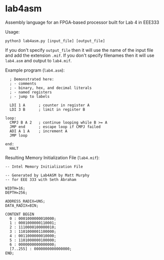 # lab4asm
Assembly language for an FPGA-based processor built for Lab 4 in EEE333

Usage:

  `python3 lab4asm.py [input_file] [output_file]`

If you don't specify `output_file` then it will use the name of the input file and add the extension `.mif`. If you don't specify filenames then it will use `lab4.asm` and output to `lab4.mif`.

Example program (`lab4.asm`):
```
  ; Demonstrated here:
  ; - comments
  ; - binary, hex, and decimal literals
  ; - named registers
  ; - jump to labels

  LDI 1 A      ; counter in register A
  LDI 3 B      ; limit in register B
  
loop:
  CMPJ B A 2   ; continue looping while B >= A
  JMP end      ; escape loop if CMPJ failed
  ADI A 1 A    ; increment A
  JMP loop
	
end:
  HALT
```

Resulting Memory Initialization File (`lab4.mif`):
```
-- Intel Memory Initialization File

-- Generated by Lab4ASM by Matt Murphy
-- for EEE 333 with Seth Abraham

WIDTH=16;
DEPTH=256;

ADDRESS_RADIX=UNS;
DATA_RADIX=BIN;

CONTENT BEGIN
  0 : 0001000000010000;
  1 : 0001000000110001;
  2 : 1110000100000010;
  3 : 1101000001100000;
  4 : 0011000000010000;
  5 : 1101000000100000;
  6 : 0000000000000000;
  [7..255] : 0000000000000000;
END;
```
